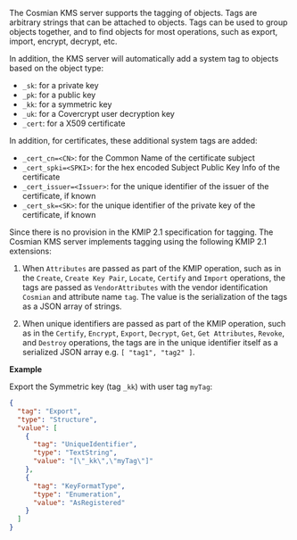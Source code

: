 The Cosmian KMS server supports the tagging of objects. Tags are arbitrary strings that can be attached to objects.
Tags can be used to group objects together, and to find objects for most operations, such as export, import, encrypt, decrypt, etc.

In addition, the KMS server will automatically add a system tag to objects based on the object type:

- `_sk`: for a private key
- `_pk`: for a public key
- `_kk`: for a symmetric key
- `_uk`: for a Covercrypt user decryption key
- `_cert`: for a X509 certificate

In addition, for certificates, these additional system tags are added:

- `_cert_cn=<CN>`: for the Common Name of the certificate subject
- `_cert_spki=<SPKI>`: for the hex encoded Subject Public Key Info of the certificate
- `_cert_issuer=<Issuer>`: for the unique identifier of the issuer of the certificate, if known
- `_cert_sk=<SK>`: for the unique identifier of the private key of the certificate, if known

Since there is no provision in the KMIP 2.1 specification for tagging. The Cosmian KMS server implements tagging using the following KMIP 2.1 extensions:

1. When `Attributes` are passed as part of the KMIP operation, such as in the `Create`, `Create Key Pair`, `Locate`, `Certify` and `Import` operations,
the tags are passed as `VendorAttributes` with the vendor identification `Cosmian` and attribute name `tag`.
The value is the serialization of the tags as a JSON array of strings.

2. When unique identifiers are passed as part of the KMIP operation, such as in the `Certify`, `Encrypt`, `Export`, `Decrypt`, `Get`, `Get Attributes`, `Revoke`, and `Destroy` operations,
the tags are in the unique identifier itself as a serialized JSON array e.g. `[ "tag1", "tag2" ]`.

**Example**

Export the Symmetric key (tag `_kk`) with user tag `myTag`:

```json
{
  "tag": "Export",
  "type": "Structure",
  "value": [
    {
      "tag": "UniqueIdentifier",
      "type": "TextString",
      "value": "[\"_kk\",\"myTag\"]"
    },
    {
      "tag": "KeyFormatType",
      "type": "Enumeration",
      "value": "AsRegistered"
    }
  ]
}
```

